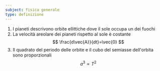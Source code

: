 ```yaml
---
subject: fisica generale
type: definizione
---
```

1. I pianeti descrivono orbite ellittiche dove il sole occupa un dei fuochi
2. La velocità areolare dei pianeti rispetto al sole è costante
$$
\frac{d\vec{A}}{dt}=\vec{0}
$$
3. Il quadrato del periodo delle orbite e il cubo del semiasse dell'orbita sono proporzionali
$$
a^3\propto T^2
$$